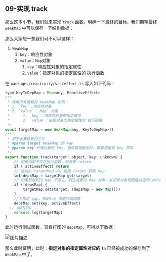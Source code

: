 ## 09-实现 track

那么这本小节，我们就来实现 `track` 函数，明确一下最终的目标，我们期望最终 `weakMap` 中可以保存一下结构数据：

那么大家想一想我们可不可以这样：

1. `WeakMap`
   1. `key`：响应性对象
   2. `value`：`Map`对象
      1. `key`：响应性对象的指定属性
      2. `value`：指定对象的指定属性的 执行函数

在 `packages/reactivity/src/effect.ts` 写入如下代码：

```js
type KeyToDepMap = Map<any, ReactiveEffect>
/**
 * 收集所有依赖的 WeakMap 实例：
 * 1. `key`：响应性对象
 * 2. `value`：`Map` 对象
 * 		1. `key`：响应性对象的指定属性
 * 		2. `value`：指定对象的指定属性的 执行函数
 */
const targetMap = new WeakMap<any, KeyToDepMap>()
/**
 * 用于收集依赖的方法
 * @param target WeakMap 的 key
 * @param key 代理对象的 key，当依赖被触发时，需要根据该 key 获取
 */
export function track(target: object, key: unknown) {
	// 如果当前不存在执行函数，则直接 return
	if (!activeEffect) return
	// 尝试从 targetMap 中，根据 target 获取 map
	let depsMap = targetMap.get(target)
	// 如果获取到的 map 不存在，则生成新的 map 对象，并把该对象赋值给对应的 value
	if (!depsMap) {
		targetMap.set(target, (depsMap = new Map()))
	}
	//为指定 map，指定key 设置回调函数
	depsMap.set(key, activeEffect)
  // 临时打印
	console.log(targetMap)
}
```

此时运行测试函数，查看打印的 `depsMap`，可得以下数据：

![图片描述](https://qn.huat.xyz/mac/202403022030884.jpg)

那么此时证明，此时：**指定对象的指定属性对应的 `fn`** 已经被成功的保存到了 `WeakMap` 中了。
